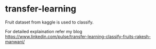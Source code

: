 # transfer-learning

Fruit dataset from kaggle is used to classify.

For detailed explaination refer my blog 
https://www.linkedin.com/pulse/transfer-learning-classify-fruits-rakesh-manwani/

